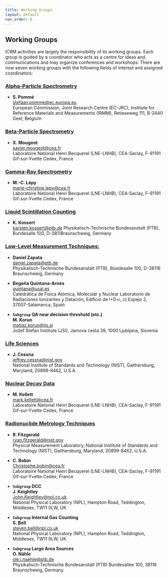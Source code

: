 ```yaml
---
title: Working Groups
layout: default
nav_order: 8
---
```


## Working Groups

ICRM activities are largely the responsibility of its working groups. Each group
is guided by a coordinator who acts as a centre for ideas and communications and
may organize conferences and workshops. There are now seven working groups with
the following fields of interest and assigned coordinators:

### [Alpha-Particle Spectrometry](./alpha/)

- **S. Pommé**\
  <stefaan.pomme@ec.europa.eu>\
  European Commission, Joint Research Centre (EC-JRC), Institute for
  Reference Materials and Measurements (IRMM), Retieseweg 111, B-2440 Geel,
  Belgium

### [Beta-Particle Spectrometry](./beta)

- **X. Mougeot**\
  <xavier.mougeot@cea.fr>\
  Laboratoire National Henri Becquerel (LNE-LNHB), CEA-Saclay, F-91191
  Gif-sur-Yvette Cedex, France


### [Gamma-Ray Spectrometry](./gamma)

- **M.-C. Lépy**\
  <marie-christine.lepy@cea.fr>\
  Laboratoire National Henri Becquerel (LNE-LNHB), CEA-Saclay, F-91191
  Gif-sur-Yvette Cedex, France

### [Liquid Scintillation Counting](./scintillation/)

- **K. Kossert**\
  <karsten.kossert@ptb.de>
  Physikalisch-Technische Bundesanstalt (PTB), Bundesalle 100,
  D-3811Braunschweig, Germany

### [Low-Level Measurement Techniques:](./low-leve/)

- **Daniel Zapata**\
  <daniel.zapata@ptb.de>\
  Physikalisch-Technische Bundesanstalt (PTB), Bundesalle 100, D-38116
  Braunschweig, Germany

- **Begoña Quintana-Arnés**\
  <quintana@usal.es>\
  Catedrática de Física Atómica, Molecular y Nuclear Laboratorio de Radiaciones
  Ionizantes y Datación, Edificio de I+D+i, c) Espejo 2, 37007-Salamanca, Spain

- **`Subgroup` QA near decision threshold (etc.)**\
  **M. Korun**\
  <matjaz.korun@ijs.si>\
  Jožef Stefan Institute (JSI), Jamova cesta 39, 1000 Ljubljana, Slovenia

### [Life Sciences](./life-sciences/)

- **J. Cessna**\
  <jeffrey.cessna@nist.gov>\
  National Institute of Standards and Technology (NIST), Gaithersburg, Maryland,
  20899-8462, U.S.A.

### [Nuclear Decay Data](./nuclear-decay/)

- **M. Kellett**\
  <mark.kellett@cea.fr>\
  Laboratoire National Henri Becquerel (LNE-LNHB), CEA-Saclay, F-91191
  Gif-sur-Yvette Cedex, France

### [Radionuclide Metrology Techniques](./radionuclides/)

- **R. Fitzgerald**\
  <ryan.fitzgerald@nist.gov>\
  Physical Measurement Laboratory, National Institute of Standards and
  Technology (NIST), Gaithersburg, Maryland, 20899-8462, U.S.A.

- **C. Bobin**\
  <Christophe.bobin@cea.fr>\
  Laboratoire National Henri Becquerel (LNE-LNHB), CEA-Saclay, F-91191
  Gif-sur-Yvette Cedex, France

- **`Subgroup` DCC**\
  **J. Keightley**\
  <John.Keightley@npl.co.uk>\
  National Physical Laboratory (NPL), Hampton Road, Teddington, Middlesex, TW11
  0LW, UK

- **`Subgroup` Internal Gas Counting**\
  **S. Bell**\
  <steven.bell@npl.co.uk>\
  National Physical Laboratory (NPL), Hampton Road, Teddington, Middlesex, TW11
  0LW, UK

 - **`Subgroup` Large Area Sources**\
   **O. Nähle**\
   <ole.j.naehle@ptb.de>\
   Physikalisch-Technische Bundesanstalt (PTB) Bundesallee 100, 38116
   Braunschweig, Germany
